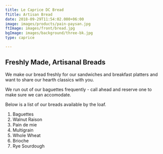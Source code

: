 ```yaml
---
title: Le Caprice DC Bread
ftitle: Artisan Bread
date: 2018-09-29T11:54:02.000+06:00
image: images/products/pain-paysan.jpg
ftImage: images/front/bread.jpg
bgImage: images/background/three-bk.jpg
type: caprice

---
```

## Freshly Made, Artisanal Breads

We make our bread freshly for our sandwiches and breakfast platters and want to share our hearth classics with you.

We run out of our baguettes frequently - call ahead and reserve one to make sure we can accomodate. 

Below is a list of our breads available by the loaf. 

1. Baguettes
2. Walnut Raison
3. Pain de mie
4. Multigrain
5. Whole Wheat
6. Brioche
7. Rye Sourdough